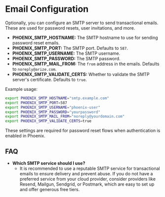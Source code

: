 # Email Configuration

Optionally, you can configure an SMTP server to send transactional emails. These are used for password resets, user invitations, and more.


* **PHOENIX_SMTP_HOSTNAME:** The SMTP hostname to use for sending password reset emails.
* **PHOENIX_SMTP_PORT:** The SMTP port. Defaults to `587`.
* **PHOENIX_SMTP_USERNAME:** The SMTP username.
* **PHOENIX_SMTP_PASSWORD:** The SMTP password.
* **PHOENIX_SMTP_MAIL_FROM:** The `from` address in the emails. Defaults to `noreply@arize.com`.
* **PHOENIX_SMTP_VALIDATE_CERTS:** Whether to validate the SMTP server's certificate. Defaults to `true`.

Example usage:

```bash
export PHOENIX_SMTP_HOSTNAME="smtp.example.com"
export PHOENIX_SMTP_PORT=587
export PHOENIX_SMTP_USERNAME="phoenix-user"
export PHOENIX_SMTP_PASSWORD="yourpassword"
export PHOENIX_SMTP_MAIL_FROM="noreply@yourdomain.com"
export PHOENIX_SMTP_VALIDATE_CERTS=true
```

These settings are required for password reset flows when authentication is enabled in Phoenix.


## FAQ

- **Which SMTP service should I use?**
  - It is recommended to use a reputable SMTP service for transactional emails to ensure delivery and prevent abuse. If you do not have a preferred service from your cloud provider, consider providers like Resend, Mailgun, Sendgrid, or Postmark, which are easy to set up and offer generous free tiers.